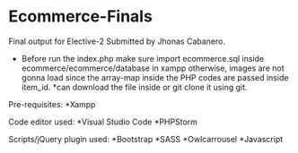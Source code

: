 # Ecommerce-Finals
Final output for Elective-2 Submitted by Jhonas Cabanero.

* Before run the index.php make sure import ecommerce.sql inside ecommerce/ecommerce/database in xampp otherwise, images are not gonna load since the array-map inside the PHP codes are passed inside item_id.
*can download the file inside or git clone it using git.

Pre-requisites:
*Xampp

Code editor used:
*Visual Studio Code
*PHPStorm

Scripts/jQuery plugin used:
*Bootstrap
*SASS
*Owlcarrousel
*Javascript

